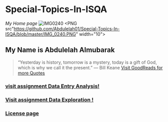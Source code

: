 # Special-Topics-In-ISQA
_My Home page_
![IMG0240](https://github.com/Abdulelah01/Special-Topics-In-ISQA/blob/master/IMG_0240.PNG)
<PNG src"https://github.com/Abdulelah01/Special-Topics-In-ISQA/blob/master/IMG_0240.PNG" width="10">

## My Name is Abdulelah Almubarak
> “Yesterday is history, tomorrow is a mystery, today is a gift of God, which is why we call it the present.”
― Bill Keane
[Visit GoodReads for more Quotes](https://www.goodreads.com/quotes/tag/hope)

### [visit assignment Data Entry Analysis!](https://github.com/Abdulelah01/Special-Topics-In-ISQA/blob/master/Data%20Entry%20Analysis.md) 
### [Visit assignment Data Exploration !](https://github.com/Abdulelah01/Special-Topics-In-ISQA/blob/master/Data%20Exploration.md)
### [License page](https://github.com/Abdulelah01/Special-Topics-In-ISQA/blob/master/LICENSE.md)

 


